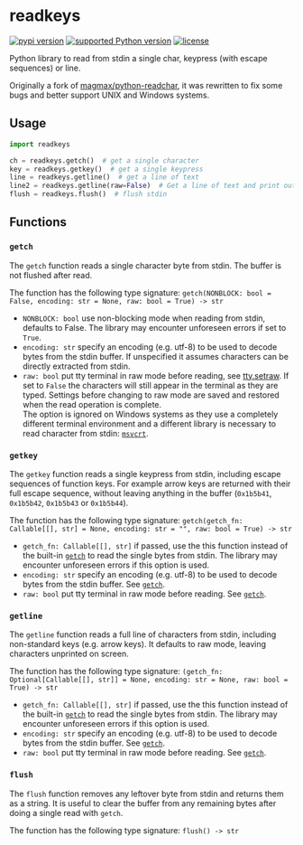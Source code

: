 # readkeys

[![pypi version](https://img.shields.io/pypi/v/readkeys)](https://pypi.org/project/readkeys/)
[![supported Python version](https://img.shields.io/pypi/pyversions/readkeys)](https://pypi.org/project/readkeys/)
[![license](https://img.shields.io/pypi/l/readkeys)](https://pypi.org/project/readkeys/)

Python library to read from stdin a single char, keypress (with escape sequences) or line.

Originally a fork of [magmax/python-readchar](https://github.com/magmax/python-readchar), it was rewritten to fix some bugs and better support UNIX and Windows systems.

## Usage

```python
import readkeys

ch = readkeys.getch()  # get a single character
key = readkeys.getkey()  # get a single keypress
line = readkeys.getline()  # get a line of text
line2 = readkeys.getline(raw=False)  # Get a line of text and print out characters as they are typed, similar to built-in input.
flush = readkeys.flush()  # flush stdin
```

## Functions

### `getch`

The `getch` function reads a single character byte from stdin. The buffer is not flushed after read.

The function has the following type signature:
`getch(NONBLOCK: bool = False, encoding: str = None, raw: bool = True) -> str`

* `NONBLOCK: bool` use non-blocking mode when reading from stdin, defaults to False. The library may encounter unforeseen errors if set to `True`.
* `encoding: str` specify an encoding (e.g. utf-8) to be used to decode bytes from the stdin buffer. If unspecified it assumes characters can be directly extracted from stdin.
* `raw: bool` put tty terminal in raw mode before reading, see [tty.setraw](https://docs.python.org/3/library/tty.html#tty.setraw). If set to `False` the characters will still appear in the terminal as they are typed. Settings before changing to raw mode are saved and restored when the read operation is complete.<br>
The option is ignored on Windows systems as they use a completely different terminal environment and a different library is necessary to read character from stdin: [`msvcrt`](https://docs.python.org/3.8/library/msvcrt.html).

### `getkey`

The `getkey` function reads a single keypress from stdin, including escape sequences of function keys. For example arrow keys are returned with their full escape sequence, without leaving anything in the buffer (`0x1b5b41`, `0x1b5b42`, `0x1b5b43` or `0x1b5b44`).

The function has the following type signature:
`getch(getch_fn: Callable[[], str] = None, encoding: str = "", raw: bool = True) -> str`

* `getch_fn: Callable[[], str]` if passed, use the this function instead of the built-in [`getch`](#getch) to read the single bytes from stdin. The library may encounter unforeseen errors if this option is used.
* `encoding: str` specify an encoding (e.g. utf-8) to be used to decode bytes from the stdin buffer. See [`getch`](#getch).
* `raw: bool` put tty terminal in raw mode before reading. See [`getch`](#getch).

### `getline`

The `getline` function reads a full line of characters from stdin, including non-standard keys (e.g. arrow keys). It defaults to raw mode, leaving characters unprinted on screen.

The function has the following type signature:
`(getch_fn: Optional[Callable[[], str]] = None, encoding: str = None, raw: bool = True) -> str`

* `getch_fn: Callable[[], str]` if passed, use the this function instead of the built-in [`getch`](#getch) to read the single bytes from stdin. The library may encounter unforeseen errors if this option is used.
* `encoding: str` specify an encoding (e.g. utf-8) to be used to decode bytes from the stdin buffer. See [`getch`](#getch).
* `raw: bool` put tty terminal in raw mode before reading. See [`getch`](#getch).

### `flush`

The `flush` function removes any leftover byte from stdin and returns them as a string. It is useful to clear the buffer from any remaining bytes after doing a single read with `getch`.

The function has the following type signature:
`flush() -> str`